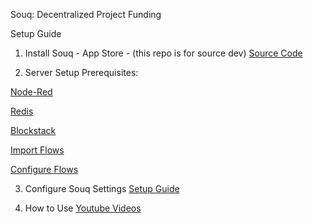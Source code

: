 Souq: Decentralized Project Funding

Setup Guide

 1. Install Souq - App Store - (this repo is for source dev) [Source Code](https://github.com/cryptocracy/souq) 
 
 2. Server Setup Prerequisites: 
 
 [Node-Red](http://nodered.org/) 
 
 [Redis](https://redis.io/topics/quickstart/)
 
 [Blockstack](https://blockstack.org/docs)
 
 [Import Flows](https://github.com/cryptocracy/flows)
 
 [Configure Flows](https://github.com/cryptocracy/flows/wiki/Setup-Guide)
 
 3. Configure Souq Settings [Setup Guide](https://github.com/cryptocracy/souq/wiki/Setup-Guide)
 
 4. How to Use [Youtube Videos](https://www.youtube.com/watch?v=mcnTTxa9fEw&list=PLUdFA44fiMvhP7jdUsCfwP0mQNf_3fpKE)
